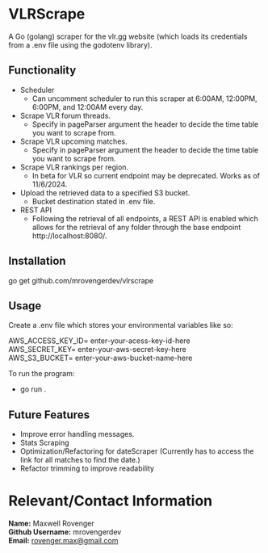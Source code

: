 # VLRScrape
A Go (golang) scraper for the vlr.gg website (which loads its credentials from a .env file using the godotenv library).


## Functionality
- Scheduler  
   - Can uncomment scheduler to run this scraper at 6:00AM, 12:00PM, 6:00PM, and 12:00AM every day.  
- Scrape VLR forum threads.  
   - Specify in pageParser argument the header to decide the time table you want to scrape from.  
- Scrape VLR upcoming matches.  
   - Specify in pageParser argument the header to decide the time table you want to scrape from.  
- Scrape VLR rankings per region.  
   - In beta for VLR so current endpoint may be deprecated. Works as of 11/6/2024.  
- Upload the retrieved data to a specified S3 bucket.  
   - Bucket destination stated in .env file.  
- REST API  
   - Following the retrieval of all endpoints, a REST API is enabled which allows for the retrieval of any folder through the base endpoint http://localhost:8080/.


## Installation
go get github.com/mrovengerdev/vlrscrape


## Usage
Create a .env file which stores your environmental variables like so:

AWS_ACCESS_KEY_ID= enter-your-acess-key-id-here  
AWS_SECRET_KEY= enter-your-aws-secret-key-here  
AWS_S3_BUCKET= enter-your-aws-bucket-name-here  

To run the program:  
- go run .


## Future Features
- Improve error handling messages.
- Stats Scraping
- Optimization/Refactoring for dateScraper (Currently has to access the link for all matches to find the date.)
- Refactor trimming to improve readability


# Relevant/Contact Information
**Name:** Maxwell Rovenger  
**Github Username:** mrovengerdev  
**Email:** rovenger.max@gmail.com  